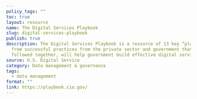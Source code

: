 ```yaml
---
policy_tags: ""
toc: true
layout: resource
name: The Digital Services Playbook
slug: digital-services-playbook
publish: true
description: The Digital Services Playbook is a resource of 13 key “plays” drawn
  from successful practices from the private sector and government that, if
  followed together, will help government build effective digital services.
source: U.S. Digital Service
category: Data management & governance
tags:
  - data management
format: ""
link: https://playbook.cio.gov/
---
```

